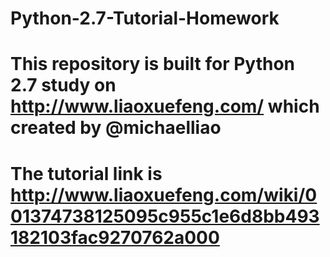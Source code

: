 # Python-2.7-Tutorial-Homework

# This repository is built for Python 2.7 study on http://www.liaoxuefeng.com/ which created by @michaelliao
# The tutorial link is http://www.liaoxuefeng.com/wiki/001374738125095c955c1e6d8bb493182103fac9270762a000
# 

